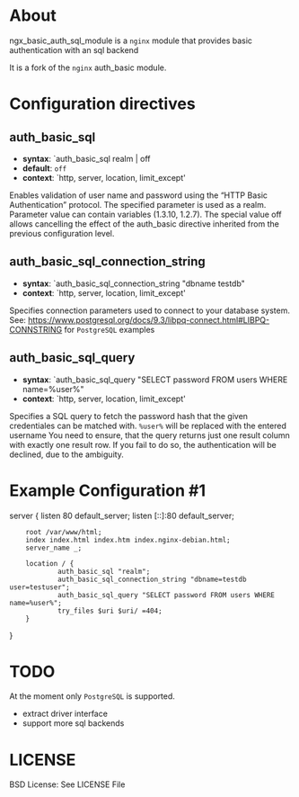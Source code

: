 About
=====

ngx_basic_auth_sql_module is a `nginx` module that provides basic authentication with an sql backend

It is a fork of the `nginx` auth_basic module. 

Configuration directives
========================
auth_basic_sql
---------------
* **syntax**: `auth_basic_sql realm | off
* **default**: `off`
* **context**: `http, server, location, limit_except'


Enables validation of user name and password using the “HTTP Basic Authentication” protocol. The specified parameter is used as a realm. Parameter value can contain variables (1.3.10, 1.2.7). The special value off allows cancelling the effect of the auth_basic directive inherited from the previous configuration level.

auth_basic_sql_connection_string
--------------------------------
* **syntax**: `auth_basic_sql_connection_string "dbname testdb"
* **context**: `http, server, location, limit_except'

Specifies connection parameters used to connect to your database system.
See: https://www.postgresql.org/docs/9.3/libpq-connect.html#LIBPQ-CONNSTRING for `PostgreSQL` examples 

auth_basic_sql_query
--------------------
* **syntax**: `auth_basic_sql_query "SELECT password FROM users WHERE name=%user%"
* **context**: `http, server, location, limit_except'

Specifies a SQL query to fetch the password hash that the given credentiales can be matched with.
`%user%` will be replaced with the entered username
You need to ensure, that the query returns just one result column with exactly one result row. 
If you fail to do so, the authentication will be declined, due to the ambiguity.

Example Configuration #1
========================

server {
        listen 80 default_server;
        listen [::]:80 default_server;

        root /var/www/html;
        index index.html index.htm index.nginx-debian.html;
        server_name _;

        location / {
                auth_basic_sql "realm";
                auth_basic_sql_connection_string "dbname=testdb user=testuser";
                auth_basic_sql_query "SELECT password FROM users WHERE name=%user%";
                try_files $uri $uri/ =404;
        }
}

TODO
====

At the moment only `PostgreSQL` is supported.
* extract driver interface
* support more sql backends  

LICENSE
=======

BSD License: See LICENSE File
